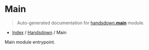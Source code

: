 # Main

> Auto-generated documentation for [handsdown.__main__](../../handsdown/__main__.py) module.

- [Index](../README.md#modules) / [Handsdown](index.md#handsdown) / Main

Main module entrypoint.
